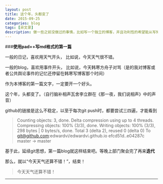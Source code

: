 ```yaml
---
layout: post
title: 这个年，头都变了
date: 2015-09-25
categories: blog
tags: [异文录]
description: 做一些之前没做过的事情，比如写一个独立的博客，并且功利性的希望能从写博客里获得价值与利益，消耗时间，获得金钱。可时间难道不是最硬通的货币吗？我总是在怀疑，所有的句子都喜欢以否定的句式写出来。令人害怕。
---
```


###**使用pad++写md格式的第一篇**

一般的日记，喜欢用天气开头，
比如说，今天天气很不错。

一般的blog，喜欢用事件开头，
比如说，今天韩寒方舟子对骂（是的我对博客或者公共舆论事件的记忆还停留在韩寒写博客那个时间）

作为本博客的第一篇文字，一定要开一个好头。

这个年，头都变了。（自行脑补相声瓦舍李立群在《那一夜，我们说相声》中的声音）

github的链接是这么不稳定，以至于每次git push时，都要尝试三四遍，才能看到

>Counting objects: 3, done.
>Delta compression using up to 4 threads.
>Compressing objects: 100% (3/3), done.
>Writing objects: 100% (3/3), 298 bytes | 0 bytes/s, done.
>Total 3 (delta 2), reused 0 (delta 0)
>To git@github.com:edwardvi/edwardvi.github.io
>   efcd51d..e04287c  master -> master

基于此，延续git思想，第一篇blog就这样结束吧。等晚上部门聚会完了再来**迭代**

那么，就以“今天天气还算不错！”，结束！

>今天天气还算不错！

----



